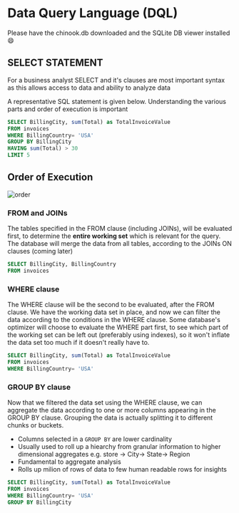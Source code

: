 # Data Query Language (DQL)

Please have the chinook.db downloaded and the SQLite DB viewer installed :smile:
## SELECT STATEMENT 
For a business analyst SELECT and it's clauses are most important syntax as this allows access to data and ability to analyze data

A representative SQL statement is given below. Understanding the various parts and order of execution is important
```sql
SELECT BillingCity, sum(Total) as TotalInvoiceValue
FROM invoices 
WHERE BillingCountry= 'USA'
GROUP BY BillingCity
HAVING sum(Total) > 30
LIMIT 5
```
## Order of Execution
![order](https://learnsql.com/blog/sql-order-of-operations/1.png)
### FROM and JOINs

The tables specified in the FROM clause (including JOINs), will be evaluated first, to determine the **entire working set** which is relevant for the query. The database will merge the data from all tables, according to the JOINs ON clauses (coming later)

```sql
SELECT BillingCity, BillingCountry
FROM invoices
```

### WHERE clause

The WHERE clause will be the second to be evaluated, after the FROM clause. We have the working data set in place, and now we can filter the data according to the conditions in the WHERE clause. Some database's optimizer will choose to evaluate the WHERE part first, to see which part of the working set can be left out (preferably using indexes), so it won't inflate the data set too much if it doesn't really have to.

```sql
SELECT BillingCity, sum(Total) as TotalInvoiceValue
FROM invoices 
WHERE BillingCountry= 'USA'
```

### GROUP BY clause

Now that we filtered the data set using the WHERE clause, we can aggregate the data according to one or more columns appearing in the GROUP BY clause. Grouping the data is actually splitting it to different chunks or buckets.
- Columns selected in a `GROUP BY` are lower cardinality
- Usually used to roll up a hiearchy from granular information to higher dimensional aggregates e.g. store -> City-> State-> Region
- Fundamental to aggregate analysis
- Rolls up milion of rows of data to few human readable rows for insights

```sql
SELECT BillingCity, sum(Total) as TotalInvoiceValue
FROM invoices 
WHERE BillingCountry= 'USA'
GROUP BY BillingCity
```

